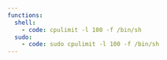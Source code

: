 ```yaml
---
functions:
  shell:
    - code: cpulimit -l 100 -f /bin/sh
  sudo:
    - code: sudo cpulimit -l 100 -f /bin/sh
---
```

